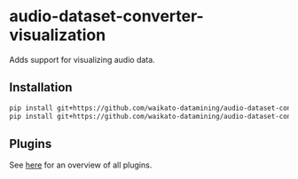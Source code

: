 # audio-dataset-converter-visualization
Adds support for visualizing audio data.

## Installation

```bash
pip install git+https://github.com/waikato-datamining/audio-dataset-converter.git
pip install git+https://github.com/waikato-datamining/audio-dataset-converter-visualization.git
```

## Plugins

See [here](plugins/README.md) for an overview of all plugins.
